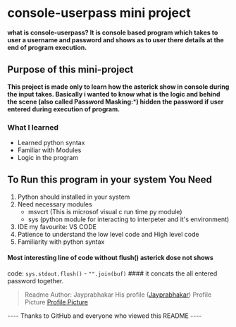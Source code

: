 # console-userpass mini project
**what is console-userpass?
It is console based program which takes to user a username and password and shows as to user there details at the end of program execution.**

## Purpose of this mini-project
**This project is made only to learn how the asterick show in console during the input takes. Basically i wanted to know what is the logic and behind the scene (also called Password Masking:*****) hidden the password if user entered during execution of program.**

### What I learned 
- Learned python syntax
- Familiar with Modules
- Logic in the program

## To Run this program in your system You Need
1. Python should installed in your system
2. Need necessary modules
   - msvcrt (This is microsof visual c run time py module)
   - sys (python module for interacting to interpeter and it's environment)
3. IDE my favourite: VS CODE
4. Patience to understand the low level code and High level code
5. Familiarity with python syntax

#### Most interesting line of code without flush() asterick dose not shows
code: `sys.stdout.flush()`
    - `"".join(buf)` #### it concats the all entered password together.

> Readme Author: Jayprabhakar His profile
([Jayprabhakar](https://github.com/Jayprbhakar))
> Profile Picture
[Profile Picture](https://avatars.githubusercontent.com/u/98215030?v=4)

---- Thanks to GitHub and everyone who viewed this README ----

